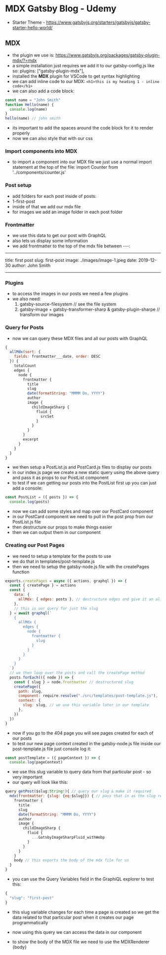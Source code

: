 # MDX Gatsby Blog - Udemy

- Starter Theme - https://www.gatsbyjs.org/starters/gatsbyjs/gatsby-starter-hello-world/

## MDX

- the plugin we use is: https://www.gatsbyjs.org/packages/gatsby-plugin-mdx/?=mdx
- a simple installation just requires we add it to our gatsby-config.js like so:
  plugins: ["gatsby-plugin-mdx"],
- installed the **MDX** plugin for VSCode to get syntax highlighting
- we can add inline code to our MDX: `<h1>this is my heading 1 - inline code</h1>`
- we can also add a code block:

<div className="code">

```javascript
const name = "John Smith"
function Hello(name) {
  console.log(name)
}
hello(name) // john smith
```

</div>

- its important to add the spaces around the code block for it to render properly
- now we can also style that with our css

### Import components into MDX

- to import a component into our MDX file we just use a normal import statement at the top of the file:
  import Counter from '../components/counter.js'

### Post setup

- add folders for each post inside of posts:
- 1-first-post
- inside of that we add our mdx file
- for images we add an image folder in each post folder

### Frontmatter

- we use this data to get our post with GraphQL
- also lets us display some information
- we add frontmatter to the top of the mdx file between ---:

---

title: first post
slug: first-post
image: ./images/image-1.jpeg
date: 2019-12-30
author: John Smith

---

### Plugins

- to access the images in our posts we need a few plugins
- we also need:
  1. gatsby-source-filesystem // see the file system
  2. gatsby-image + gatsby-transformer-sharp & gatsby-plugin-sharpe // transform our images

### Query for Posts

- now we can query these MDX files and all our posts with GraphQL

```javascript
{
  allMdx(sort: {
    fields: frontmatter___date, order: DESC
  }) {
    totalCount
    edges {
      node {
        frontmatter {
          title
          slug
          date(formatString: "MMMM Do, YYYY")
          author
          image {
            childImageSharp {
              fluid {
                srcSet
              }
            }
          }
        }
        excerpt
      }
    }
  }
}
```

- we then setup a PostList.js and PostCard.js files to display our posts
- in our index.js page we create a new static query using the above query and pass it as props to our PostList component
- to test if we can getting our posts into the PostList first up you can just add a console:

```javascript
const PostList = ({ posts }) => {
  console.log(posts)
```

- now we can add some styles and map over our PostCard component
- in our PostCard component we need to pull in the post prop from our PostList.js file
- then destructure our props to make things easier
- then we can output them in our component

### Creating our Post Pages

- we need to setup a template for the posts to use
- we do that in templates/post-template.js
- then we need to setup the gatsby-node.js file with the createPages function

```javascript
exports.createPages = async ({ actions, graphql }) => {
  const { createPage } = actions
  const {
    data: {
      allMdx: { edges: posts }, // destructure edges and give it an alias of posts
    },
    // this is our query for just the slug
  } = await graphql(`
    {
      allMdx {
        edges {
          node {
            frontmatter {
              slug
            }
          }
        }
      }
    }
  `)
  // we then loop over the posts and call the createPage method
  posts.forEach(({ node }) => {
    const { slug } = node.frontmatter // destructured slug
    createPage({
      path: slug,
      component: require.resolve("./src/templates/post-template.js"),
      context: {
        slug: slug, // we use this variable later in our template
      },
    })
  })
}
```

- now if you go to the 404 page you will see pages created for each of our posts
- to test our new page context created in the gatsby-node.js file inside our post-template.js file just console log it:

```javascript
const postTemplate = ({ pageContext }) => {
  console.log(pageContext)
```

- we use this slug variable to query data from that particular post - so very important
- our query will look like this:

```javascript
query getPost($slug:String!){ // query our slug & make it required
  mdx(frontmatter: {slug: {eq:$slug}}) { // pass that in as the slug required
    frontmatter {
      title
      slug
      date(formatString: "MMMM Do, YYYY")
      author
      image {
        childImageSharp {
          fluid {
            ...GatsbyImageSharpFluid_withWebp
          }
        }
      }
    }
    body // this exports the body of the mdx file for us
  }
}
```

- you can use the Query Variables field in the GraphiQL explorer to test this:

```javascript
{
  "slug": "first-post"
}
```

- this slug variable changes for each time a page is created so we get the data related to that particular post when it creates our page programmatically

- now using this query we can access the data in our component
- to show the body of the MDX file we need to use the MDXRenderer
   <MDXRenderer>{body}</MDXRenderer>

